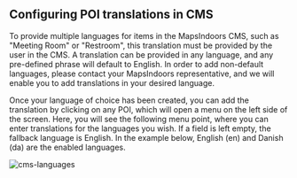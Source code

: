 ## Configuring POI translations in CMS

To provide multiple languages for items in the MapsIndoors CMS, such as "Meeting Room" or "Restroom", this translation must be provided by the user in the CMS. A translation can be provided in any language, and any pre-defined phrase will default to English. In order to add non-default languages, please contact your MapsIndoors representative, and we will enable you to add translations in your desired language.

Once your language of choice has been created, you can add the translation by clicking on any POI, which will open a menu on the left side of the screen. Here, you will see the following menu point, where you can enter translations for the languages you wish. If a field is left empty, the fallback language is English. In the example below, English (en) and Danish (da) are the enabled languages.

![cms-languages](/assets/cms-languages.PNG)
